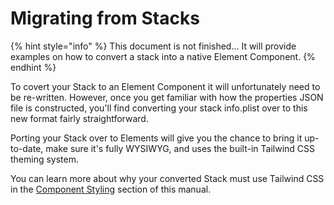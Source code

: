 # Migrating from Stacks

{% hint style="info" %}
This document is not finished… It will provide examples on how to convert a stack into a native Element Component.
{% endhint %}

To covert your Stack to an Element Component it will unfortunately need to be re-written. However, once you get familiar with how the properties JSON file is constructed, you'll find converting your stack info.plist over to this new format fairly straightforward.

Porting your Stack over to Elements will give you the chance to bring it up-to-date, make sure it's fully WYSIWYG, and uses the built-in Tailwind CSS theming system.

You can learn more about why your converted Stack must use Tailwind CSS in the [Component Styling](component-styling.md) section of this manual.
